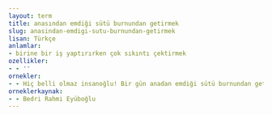 ```yaml
---
layout: term
title: anasından emdiği sütü burnundan getirmek
slug: anasindan-emdigi-sutu-burnundan-getirmek
lisan: Türkçe
anlamlar:
- birine bir iş yaptırırken çok sıkıntı çektirmek
ozellikler:
- - ''
ornekler:
- - Hiç belli olmaz insanoğlu! Bir gün anadan emdiği sütü burnundan getirir.
orneklerkaynak:
- - Bedri Rahmi Eyüboğlu
---
```

